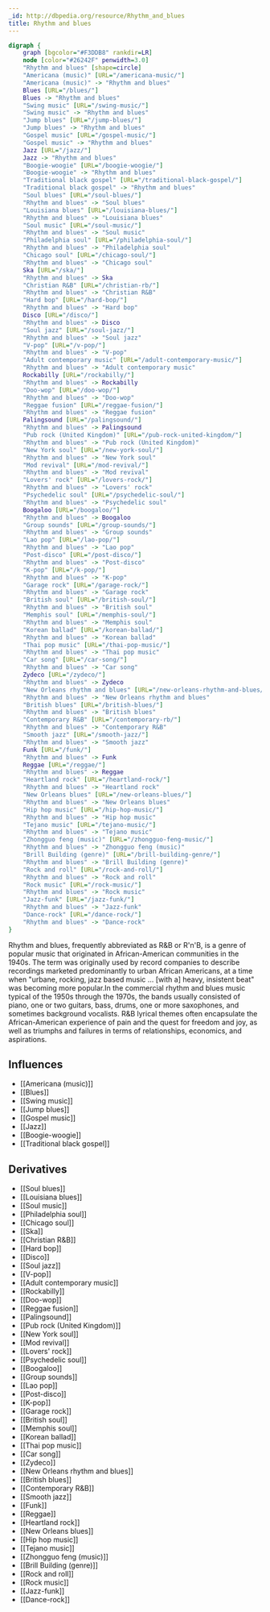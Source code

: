 ```yaml
---
_id: http://dbpedia.org/resource/Rhythm_and_blues
title: Rhythm and blues
---
```


```dot
digraph {
	graph [bgcolor="#F3DDB8" rankdir=LR]
	node [color="#26242F" penwidth=3.0]
	"Rhythm and blues" [shape=circle]
	"Americana (music)" [URL="/americana-music/"]
	"Americana (music)" -> "Rhythm and blues"
	Blues [URL="/blues/"]
	Blues -> "Rhythm and blues"
	"Swing music" [URL="/swing-music/"]
	"Swing music" -> "Rhythm and blues"
	"Jump blues" [URL="/jump-blues/"]
	"Jump blues" -> "Rhythm and blues"
	"Gospel music" [URL="/gospel-music/"]
	"Gospel music" -> "Rhythm and blues"
	Jazz [URL="/jazz/"]
	Jazz -> "Rhythm and blues"
	"Boogie-woogie" [URL="/boogie-woogie/"]
	"Boogie-woogie" -> "Rhythm and blues"
	"Traditional black gospel" [URL="/traditional-black-gospel/"]
	"Traditional black gospel" -> "Rhythm and blues"
	"Soul blues" [URL="/soul-blues/"]
	"Rhythm and blues" -> "Soul blues"
	"Louisiana blues" [URL="/louisiana-blues/"]
	"Rhythm and blues" -> "Louisiana blues"
	"Soul music" [URL="/soul-music/"]
	"Rhythm and blues" -> "Soul music"
	"Philadelphia soul" [URL="/philadelphia-soul/"]
	"Rhythm and blues" -> "Philadelphia soul"
	"Chicago soul" [URL="/chicago-soul/"]
	"Rhythm and blues" -> "Chicago soul"
	Ska [URL="/ska/"]
	"Rhythm and blues" -> Ska
	"Christian R&B" [URL="/christian-rb/"]
	"Rhythm and blues" -> "Christian R&B"
	"Hard bop" [URL="/hard-bop/"]
	"Rhythm and blues" -> "Hard bop"
	Disco [URL="/disco/"]
	"Rhythm and blues" -> Disco
	"Soul jazz" [URL="/soul-jazz/"]
	"Rhythm and blues" -> "Soul jazz"
	"V-pop" [URL="/v-pop/"]
	"Rhythm and blues" -> "V-pop"
	"Adult contemporary music" [URL="/adult-contemporary-music/"]
	"Rhythm and blues" -> "Adult contemporary music"
	Rockabilly [URL="/rockabilly/"]
	"Rhythm and blues" -> Rockabilly
	"Doo-wop" [URL="/doo-wop/"]
	"Rhythm and blues" -> "Doo-wop"
	"Reggae fusion" [URL="/reggae-fusion/"]
	"Rhythm and blues" -> "Reggae fusion"
	Palingsound [URL="/palingsound/"]
	"Rhythm and blues" -> Palingsound
	"Pub rock (United Kingdom)" [URL="/pub-rock-united-kingdom/"]
	"Rhythm and blues" -> "Pub rock (United Kingdom)"
	"New York soul" [URL="/new-york-soul/"]
	"Rhythm and blues" -> "New York soul"
	"Mod revival" [URL="/mod-revival/"]
	"Rhythm and blues" -> "Mod revival"
	"Lovers' rock" [URL="/lovers-rock/"]
	"Rhythm and blues" -> "Lovers' rock"
	"Psychedelic soul" [URL="/psychedelic-soul/"]
	"Rhythm and blues" -> "Psychedelic soul"
	Boogaloo [URL="/boogaloo/"]
	"Rhythm and blues" -> Boogaloo
	"Group sounds" [URL="/group-sounds/"]
	"Rhythm and blues" -> "Group sounds"
	"Lao pop" [URL="/lao-pop/"]
	"Rhythm and blues" -> "Lao pop"
	"Post-disco" [URL="/post-disco/"]
	"Rhythm and blues" -> "Post-disco"
	"K-pop" [URL="/k-pop/"]
	"Rhythm and blues" -> "K-pop"
	"Garage rock" [URL="/garage-rock/"]
	"Rhythm and blues" -> "Garage rock"
	"British soul" [URL="/british-soul/"]
	"Rhythm and blues" -> "British soul"
	"Memphis soul" [URL="/memphis-soul/"]
	"Rhythm and blues" -> "Memphis soul"
	"Korean ballad" [URL="/korean-ballad/"]
	"Rhythm and blues" -> "Korean ballad"
	"Thai pop music" [URL="/thai-pop-music/"]
	"Rhythm and blues" -> "Thai pop music"
	"Car song" [URL="/car-song/"]
	"Rhythm and blues" -> "Car song"
	Zydeco [URL="/zydeco/"]
	"Rhythm and blues" -> Zydeco
	"New Orleans rhythm and blues" [URL="/new-orleans-rhythm-and-blues/"]
	"Rhythm and blues" -> "New Orleans rhythm and blues"
	"British blues" [URL="/british-blues/"]
	"Rhythm and blues" -> "British blues"
	"Contemporary R&B" [URL="/contemporary-rb/"]
	"Rhythm and blues" -> "Contemporary R&B"
	"Smooth jazz" [URL="/smooth-jazz/"]
	"Rhythm and blues" -> "Smooth jazz"
	Funk [URL="/funk/"]
	"Rhythm and blues" -> Funk
	Reggae [URL="/reggae/"]
	"Rhythm and blues" -> Reggae
	"Heartland rock" [URL="/heartland-rock/"]
	"Rhythm and blues" -> "Heartland rock"
	"New Orleans blues" [URL="/new-orleans-blues/"]
	"Rhythm and blues" -> "New Orleans blues"
	"Hip hop music" [URL="/hip-hop-music/"]
	"Rhythm and blues" -> "Hip hop music"
	"Tejano music" [URL="/tejano-music/"]
	"Rhythm and blues" -> "Tejano music"
	"Zhongguo feng (music)" [URL="/zhongguo-feng-music/"]
	"Rhythm and blues" -> "Zhongguo feng (music)"
	"Brill Building (genre)" [URL="/brill-building-genre/"]
	"Rhythm and blues" -> "Brill Building (genre)"
	"Rock and roll" [URL="/rock-and-roll/"]
	"Rhythm and blues" -> "Rock and roll"
	"Rock music" [URL="/rock-music/"]
	"Rhythm and blues" -> "Rock music"
	"Jazz-funk" [URL="/jazz-funk/"]
	"Rhythm and blues" -> "Jazz-funk"
	"Dance-rock" [URL="/dance-rock/"]
	"Rhythm and blues" -> "Dance-rock"
}
```

Rhythm and blues, frequently abbreviated as R&B or R'n'B, is a genre of popular music that originated in African-American communities in the 1940s. The term was originally used by record companies to describe recordings marketed predominantly to urban African Americans, at a time when "urbane, rocking, jazz based music ... [with a] heavy, insistent beat" was becoming more popular.In the commercial rhythm and blues music typical of the 1950s through the 1970s, the bands usually consisted of piano, one or two guitars, bass, drums, one or more saxophones, and sometimes background vocalists. R&B lyrical themes often encapsulate the African-American experience of pain and the quest for freedom and joy, as well as triumphs and failures in terms of relationships, economics, and aspirations.

## Influences

- [[Americana (music)]]
- [[Blues]]
- [[Swing music]]
- [[Jump blues]]
- [[Gospel music]]
- [[Jazz]]
- [[Boogie-woogie]]
- [[Traditional black gospel]]

## Derivatives

- [[Soul blues]]
- [[Louisiana blues]]
- [[Soul music]]
- [[Philadelphia soul]]
- [[Chicago soul]]
- [[Ska]]
- [[Christian R&B]]
- [[Hard bop]]
- [[Disco]]
- [[Soul jazz]]
- [[V-pop]]
- [[Adult contemporary music]]
- [[Rockabilly]]
- [[Doo-wop]]
- [[Reggae fusion]]
- [[Palingsound]]
- [[Pub rock (United Kingdom)]]
- [[New York soul]]
- [[Mod revival]]
- [[Lovers' rock]]
- [[Psychedelic soul]]
- [[Boogaloo]]
- [[Group sounds]]
- [[Lao pop]]
- [[Post-disco]]
- [[K-pop]]
- [[Garage rock]]
- [[British soul]]
- [[Memphis soul]]
- [[Korean ballad]]
- [[Thai pop music]]
- [[Car song]]
- [[Zydeco]]
- [[New Orleans rhythm and blues]]
- [[British blues]]
- [[Contemporary R&B]]
- [[Smooth jazz]]
- [[Funk]]
- [[Reggae]]
- [[Heartland rock]]
- [[New Orleans blues]]
- [[Hip hop music]]
- [[Tejano music]]
- [[Zhongguo feng (music)]]
- [[Brill Building (genre)]]
- [[Rock and roll]]
- [[Rock music]]
- [[Jazz-funk]]
- [[Dance-rock]]
